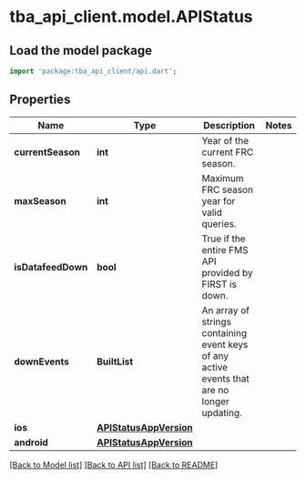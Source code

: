 # tba_api_client.model.APIStatus

## Load the model package
```dart
import 'package:tba_api_client/api.dart';
```

## Properties
Name | Type | Description | Notes
------------ | ------------- | ------------- | -------------
**currentSeason** | **int** | Year of the current FRC season. | 
**maxSeason** | **int** | Maximum FRC season year for valid queries. | 
**isDatafeedDown** | **bool** | True if the entire FMS API provided by FIRST is down. | 
**downEvents** | **BuiltList<String>** | An array of strings containing event keys of any active events that are no longer updating. | 
**ios** | [**APIStatusAppVersion**](APIStatusAppVersion.md) |  | 
**android** | [**APIStatusAppVersion**](APIStatusAppVersion.md) |  | 

[[Back to Model list]](../README.md#documentation-for-models) [[Back to API list]](../README.md#documentation-for-api-endpoints) [[Back to README]](../README.md)


